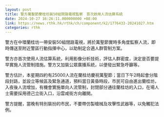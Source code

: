 ```yaml
---
layout: post
title: 警方萬聖節蘭桂坊裝50組閉路電視監察　首次啟用人流估算系統
date: 2024-10-27 16:26:11.000000000 +08:00
link: https://news.rthk.hk/rthk/ch/component/k2/1776433-20241027.htm
categories: rthk
---
```


警方在中環蘭桂坊一帶安裝50組閉路電視，將於萬聖節實時多角度監察人流，即時傳送至附近警區行動指揮中心，以助制定合適人群管制方案。

警方亦首次使用人流估算系統，利用影像分析技術，評估人群密度，決定是否要提早實施人流管制措施。警方又加裝公眾廣播系統，以便發出緊急呼籲等。

警方估計，本星期四約有25000人流在蘭桂坊慶祝萬聖節；當日下午2時起會分階段封路，並設立等候區及緊急通道，預料當日黃昏時段，市民可自由進出蘭桂坊，入夜後人流增加，有機會實施單向人流管制，封閉部分通往蘭桂坊的入口，在場人士需要採用德己立街入口，沿雲咸街方向離開。

警方提醒，當晚有特別裝扮的市民，不要帶仿製槍械及攻擊性武器等，以免觸犯法例。
